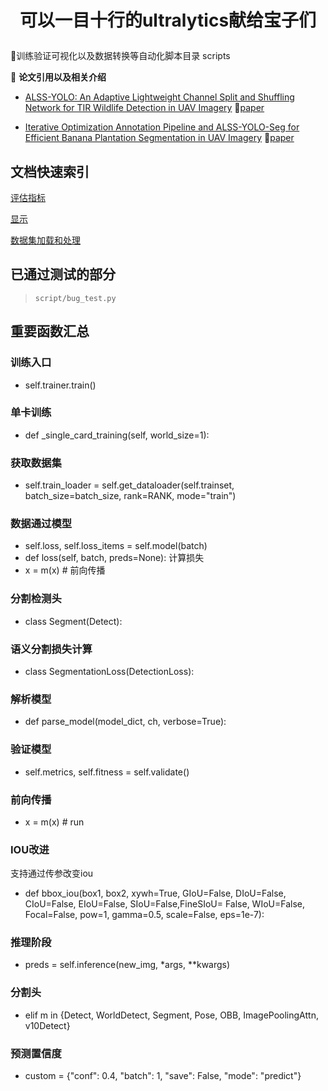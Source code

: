 
<h1 align="center">
    <p>可以一目十行的ultralytics献给宝子们</p>
</h1>

📝训练验证可视化以及数据转换等自动化脚本目录 scripts

🤗 **论文引用以及相关介绍**
* [ALSS-YOLO: An Adaptive Lightweight Channel Split and Shuffling Network for TIR Wildlife Detection in UAV Imagery](docs/ALSS-YOLO.md)
📝[paper](https://ieeexplore.ieee.org/stamp/stamp.jsp?tp=&arnumber=10680397)

* [Iterative Optimization Annotation Pipeline and ALSS-YOLO-Seg for Efficient Banana Plantation Segmentation in UAV Imagery](docs/ALSS-YOLO-seg.md)
📝[paper](https://www.frontiersin.org/journals/plant-science/articles/10.3389/fpls.2024.1508549/abstract)

## 文档快速索引
[评估指标](docs/Metrics.md)

[显示](docs/Display.md)

[数据集加载和处理](docs/Datasets.md)

## 已通过测试的部分
> `script/bug_test.py`



## 重要函数汇总


### 训练入口
- self.trainer.train()


### 单卡训练
- def _single_card_training(self, world_size=1):


### 获取数据集
- self.train_loader = self.get_dataloader(self.trainset, batch_size=batch_size, rank=RANK, mode="train")


### 数据通过模型
- self.loss, self.loss_items = self.model(batch)
- def loss(self, batch, preds=None): 计算损失
- x = m(x)  # 前向传播

### 分割检测头
- class Segment(Detect):


### 语义分割损失计算
- class SegmentationLoss(DetectionLoss):

### 解析模型
- def parse_model(model_dict, ch, verbose=True):


### 验证模型
- self.metrics, self.fitness = self.validate()


### 前向传播
- x = m(x)  # run

### IOU改进
支持通过传参改变iou
- def bbox_iou(box1, box2, xywh=True, GIoU=False, DIoU=False, CIoU=False, EIoU=False, SIoU=False,FineSIoU= False, WIoU=False, Focal=False, pow=1, gamma=0.5, scale=False, eps=1e-7):


### 推理阶段
- preds = self.inference(new_img, *args, **kwargs)



### 分割头
- elif m in {Detect, WorldDetect, Segment, Pose, OBB, ImagePoolingAttn, v10Detect}



### 预测置信度
- custom = {"conf": 0.4, "batch": 1, "save": False, "mode": "predict"}



